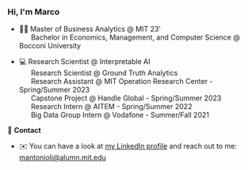 ### Hi, I'm Marco

- 👨‍🎓 Master of Business Analytics @ MIT 23' <br/>
     &nbsp;&nbsp;&nbsp;&nbsp;&nbsp; Bachelor in Economics, Management, and Computer Science @ Bocconi University
     
- 💻 Research Scientist @ Interpretable AI <br/>
     &nbsp;&nbsp;&nbsp;&nbsp;&nbsp; Research Scientist @ Ground Truth Analytics <br/>
     &nbsp;&nbsp;&nbsp;&nbsp;&nbsp; Research Assistant @ MIT Operation Research Center - Spring/Summer 2023<br/>
     &nbsp;&nbsp;&nbsp;&nbsp;&nbsp; Capstone Project @ Handle Global - Spring/Summer 2023 <br/>
     &nbsp;&nbsp;&nbsp;&nbsp;&nbsp; Research Intern @ AITEM - Spring/Summer 2022 <br/>
     &nbsp;&nbsp;&nbsp;&nbsp;&nbsp; Big Data Group Intern @ Vodafone - Summer/Fall 2021


💬 **Contact**

- ✉️ You can have a look at [my LinkedIn profile](https://www.linkedin.com/in/marco-antonioli/) and reach out to me: [mantonioli@alumn.mit.edu](mailto:mantonioli@alum.mit.edu)


<!--
**MarcoAntonioli/MarcoAntonioli** is a ✨ _special_ ✨ repository because its `README.md` (this file) appears on your GitHub profile.

Here are some ideas to get you started:

- 🔭 I’m currently working on ...
- 🌱 I’m currently learning ...
- 👯 I’m looking to collaborate on ...
- 🤔 I’m looking for help with ...
- 💬 Ask me about ...
- 📫 How to reach me: ...
- 😄 Pronouns: ...
- ⚡ Fun fact: ...
-->
